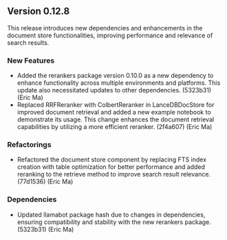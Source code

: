 ## Version 0.12.8

This release introduces new dependencies and enhancements in the document store functionalities, improving performance and relevance of search results.

### New Features

- Added the rerankers package version 0.10.0 as a new dependency to enhance functionality across multiple environments and platforms. This update also necessitated updates to other dependencies. (5323b31) (Eric Ma)
- Replaced RRFReranker with ColbertReranker in LanceDBDocStore for improved document retrieval and added a new example notebook to demonstrate its usage. This change enhances the document retrieval capabilities by utilizing a more efficient reranker. (2f4a607) (Eric Ma)

### Refactorings

- Refactored the document store component by replacing FTS index creation with table optimization for better performance and added reranking to the retrieve method to improve search result relevance. (77d1536) (Eric Ma)

### Dependencies

- Updated llamabot package hash due to changes in dependencies, ensuring compatibility and stability with the new rerankers package. (5323b31) (Eric Ma)
